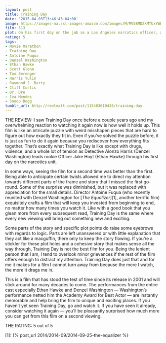 ```yaml
---
layout: post
title: Training Day
date: '2015-04-03T13:46:43-04:00'
image: https://images-na.ssl-images-amazon.com/images/M/MV5BMDZkMTUxYWEtMDY5NS00ZTA5LTg3MTItNTlkZWE1YWRjYjMwL2ltYWdlL2ltYWdlXkEyXkFqcGdeQXVyMTQxNzMzNDI@._V1_UX182_CR0,0,182,268_AL_.jpg
film: 513
plot: On his first day on the job as a Los Angeles narcotics officer, a rookie cop goes on a 24-hour training course with a rogue detective who isn’t what he appears.
rating: 5
tags:
- Movie Marathon
- Training Day
- Antoine Fuqua
- Denzel Washington
- Ethan Hawke
- Scott Glenn
- Tom Berenger
- Harris Yulin
- Raymond J. Barry
- Cliff Curtis
- Dr. Dre
- Eva Mendes
- Snoop Dogg
tumblr_url: http://reelmatt.com/post/115403619438/training-day
---
```


THE REVIEW: I saw Training Day once before a couple years ago and my overwhelming reaction to watching it again now is how well it holds up. This film is like an intricate puzzle with weird misshapen pieces that are hard to figure out how exactly they fit in. Even if you’ve solved the puzzle before, it is just as fun to do it again because you rediscover how everything fits together. That’s exactly what Training Day is like except with drugs, violence, and a whole lot of tension as Detective Alonzo Harris (Denzel Washington) leads rookie Officer Jake Hoyt (Ethan Hawke) through his first day on the narcotics unit.

In some ways, seeing the film for a second time was better than the first. Being able to anticipate certain twists allowed me to direct my attention towards different parts of the frame and story that I missed the first go-round. Some of the surprise was diminished, but it was replaced with appreciation for the small details. Director Antoine Fuqua (who recently reunited with Denzel Washington for [*The Equalizer*][1], another terrific film) exquisitely crafts a film that will keep you invested from beginning to end, no matter how many times you watch it. Like with a good book that you glean more from every subsequent read, Training Day is the same where every new viewing will bring out something new and exciting.

Some parts of the story and specific plot points do raise some eyebrows with regards to logic. Parts are left unanswered or with little explanation that they act like a macguffin, there only to keep the story flowing. If you’re a stickler for these plot holes and a cohesive story that makes sense all the way through, Training Day is not the best film for you. Being the lenient person that I am, I tend to overlook minor grievances if the rest of the film offers enough to distract my attention. Training Day does just that and for me it makes for a film I cannot turn away from because the more I watch, the more it drags me in.

This is a film that has stood the test of time since its release in 2001 and will stick around for many decades to come. The performances from the entire cast especially Ethan Hawke and Denzel Washington — Washington’s performance netted him the Academy Award for Best Actor — are instantly memorable and help bring the film to unique and exciting places. If you haven’t yet seen Training Day, go and watch it. If you have seen it already, consider watching it again — you’ll be pleasantly surprised how much more you can get from this film on a second viewing.

THE RATING: 5 out of 5

[1]: {% post_url 2014/2014-09/2014-09-25-the-equalizer %}